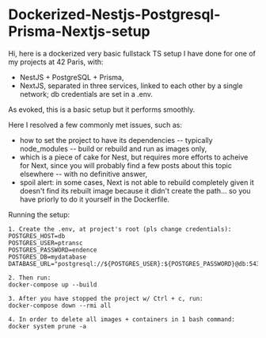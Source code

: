 # Dockerized-Nestjs-Postgresql-Prisma-Nextjs-setup

Hi, here is a dockerized very basic fullstack TS setup I have done for one of my projects at 42 Paris, with:
- NestJS + PostgreSQL + Prisma,
- NextJS,
separated in three services, linked to each other by a single network; db credentials are set in a .env.

As evoked, this is a basic setup but it performs smoothly.

Here I resolved a few commonly met issues, such as:
- how to set the project to have its dependencies -- typically node_modules -- build or rebuild and run as images only,
- which is a piece of cake for Nest, but requires more efforts to acheive for Next, since you will probably find a few posts about this topic elsewhere -- with no definitive answer,
- spoil alert: in some cases, Next is not able to rebuild completely given it doesn't find its rebuilt image because it didn't create the path... so you have priorly to do it yourself in the Dockerfile.


Running the setup:

```
1. Create the .env, at project's root (pls change credentials):
POSTGRES_HOST=db
POSTGRES_USER=ptransc
POSTGRES_PASSWORD=endence
POSTGRES_DB=mydatabase
DATABASE_URL="postgresql://${POSTGRES_USER}:${POSTGRES_PASSWORD}@db:5432/${POSTGRES_DB}"

2. Then run:
docker-compose up --build

3. After you have stopped the project w/ Ctrl + c, run:
docker-compose down --rmi all

4. In order to delete all images + containers in 1 bash command:
docker system prune -a
